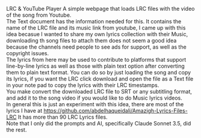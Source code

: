  LRC & YouTube Player
A simple webpage that loads LRC files with the video of the song from Youtube.
</br>
The Text document has the information needed for this. It contains the name of the LRC file and its music link from youtube, I came up with this idea becasue I wanted to share my own lyrics collection with their Music, downloading th song files to attach them does not seem a good idea because the channels need people to see ads for support, as well as the copyright issues.
</br>
The lyrics from here may be used to contribute to platforms that support line-by-line lyrics as well as those with plain text option after converting them to plain text format. You can do so by just loading the song and copy its lyrics, if you want the LRC click download and open the file as a Text file in your note pad to copy the lyrics with their LRC timestamps.
</br>
You make convert the downloaded LRC file to SRT or any subtitling format, and add it to the song video if you would like to do Music lyrics videos.
</br>
In general this is just an experiment with this idea, there are most of the lyrics I have at https://github.com/abdelhaqueidali/Amazigh-Lyrics-Files-LRC It has more than 90 LRC Lyrics files.
</br>
Note that I only did the prompts and AI, specifically Claude Sonnet 3.5, did the rest. 
